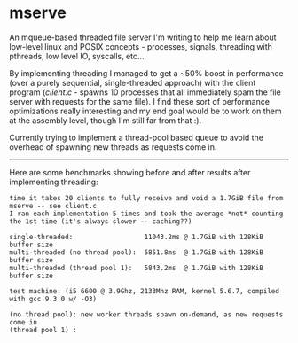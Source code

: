 # mserve

An mqueue-based threaded file server I'm writing to help me learn about low-level linux and POSIX concepts - processes, signals, threading with pthreads, low level IO, syscalls, etc...

By implementing threading I managed to get a ~50% boost in performance (over a purely sequential, single-threaded approach) with the client program (*client.c* - spawns 10 processes that all immediately spam the file server with requests for the same file). I find these sort of performance optimizations really interesting and my end goal would be to work on them at the assembly level, though I'm still far from that :). 

Currently trying to implement a thread-pool based queue to avoid the overhead of spawning new threads as requests come in. 

---

Here are some benchmarks showing before and after results after implementing threading: 

```
time it takes 20 clients to fully receive and void a 1.7GiB file from mserve -- see client.c
I ran each implementation 5 times and took the average *not* counting the 1st time (it's always slower -- caching??)

single-threaded:                  11043.2ms @ 1.7GiB with 128KiB buffer size
multi-threaded (no thread pool):  5851.8ms  @ 1.7GiB with 128KiB buffer size
multi-threaded (thread pool 1):   5843.2ms  @ 1.7GiB with 128KiB buffer size

test machine: (i5 6600 @ 3.9Ghz, 2133Mhz RAM, kernel 5.6.7, compiled with gcc 9.3.0 w/ -O3) 

(no thread pool): new worker threads spawn on-demand, as new requests come in
(thread pool 1) : 
```
